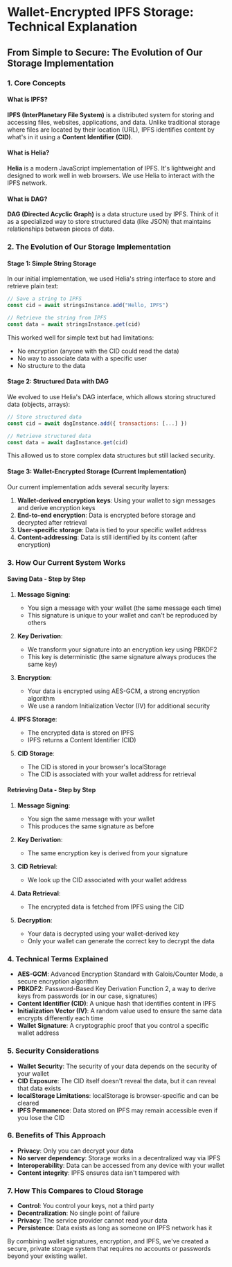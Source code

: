 # Wallet-Encrypted IPFS Storage: Technical Explanation

## From Simple to Secure: The Evolution of Our Storage Implementation

### 1. Core Concepts

#### What is IPFS?

**IPFS (InterPlanetary File System)** is a distributed system for storing and accessing files, websites, applications, and data. Unlike traditional storage where files are located by their location (URL), IPFS identifies content by what's in it using a **Content Identifier (CID)**.

#### What is Helia?

**Helia** is a modern JavaScript implementation of IPFS. It's lightweight and designed to work well in web browsers. We use Helia to interact with the IPFS network.

#### What is DAG?

**DAG (Directed Acyclic Graph)** is a data structure used by IPFS. Think of it as a specialized way to store structured data (like JSON) that maintains relationships between pieces of data.

### 2. The Evolution of Our Storage Implementation

#### Stage 1: Simple String Storage

In our initial implementation, we used Helia's string interface to store and retrieve plain text:

```javascript
// Save a string to IPFS
const cid = await stringsInstance.add("Hello, IPFS")

// Retrieve the string from IPFS
const data = await stringsInstance.get(cid)
```

This worked well for simple text but had limitations:

- No encryption (anyone with the CID could read the data)
- No way to associate data with a specific user
- No structure to the data

#### Stage 2: Structured Data with DAG

We evolved to use Helia's DAG interface, which allows storing structured data (objects, arrays):

```javascript
// Store structured data
const cid = await dagInstance.add({ transactions: [...] })

// Retrieve structured data
const data = await dagInstance.get(cid)
```

This allowed us to store complex data structures but still lacked security.

#### Stage 3: Wallet-Encrypted Storage (Current Implementation)

Our current implementation adds several security layers:

1. **Wallet-derived encryption keys**: Using your wallet to sign messages and derive encryption keys
2. **End-to-end encryption**: Data is encrypted before storage and decrypted after retrieval
3. **User-specific storage**: Data is tied to your specific wallet address
4. **Content-addressing**: Data is still identified by its content (after encryption)

### 3. How Our Current System Works

#### Saving Data - Step by Step

1. **Message Signing**:
   - You sign a message with your wallet (the same message each time)
   - This signature is unique to your wallet and can't be reproduced by others

2. **Key Derivation**:
   - We transform your signature into an encryption key using PBKDF2
   - This key is deterministic (the same signature always produces the same key)

3. **Encryption**:
   - Your data is encrypted using AES-GCM, a strong encryption algorithm
   - We use a random Initialization Vector (IV) for additional security

4. **IPFS Storage**:
   - The encrypted data is stored on IPFS
   - IPFS returns a Content Identifier (CID)

5. **CID Storage**:
   - The CID is stored in your browser's localStorage
   - The CID is associated with your wallet address for retrieval

#### Retrieving Data - Step by Step

1. **Message Signing**:
   - You sign the same message with your wallet
   - This produces the same signature as before

2. **Key Derivation**:
   - The same encryption key is derived from your signature

3. **CID Retrieval**:
   - We look up the CID associated with your wallet address

4. **Data Retrieval**:
   - The encrypted data is fetched from IPFS using the CID

5. **Decryption**:
   - Your data is decrypted using your wallet-derived key
   - Only your wallet can generate the correct key to decrypt the data

### 4. Technical Terms Explained

- **AES-GCM**: Advanced Encryption Standard with Galois/Counter Mode, a secure encryption algorithm
- **PBKDF2**: Password-Based Key Derivation Function 2, a way to derive keys from passwords (or in our case, signatures)
- **Content Identifier (CID)**: A unique hash that identifies content in IPFS
- **Initialization Vector (IV)**: A random value used to ensure the same data encrypts differently each time
- **Wallet Signature**: A cryptographic proof that you control a specific wallet address

### 5. Security Considerations

- **Wallet Security**: The security of your data depends on the security of your wallet
- **CID Exposure**: The CID itself doesn't reveal the data, but it can reveal that data exists
- **localStorage Limitations**: localStorage is browser-specific and can be cleared
- **IPFS Permanence**: Data stored on IPFS may remain accessible even if you lose the CID

### 6. Benefits of This Approach

- **Privacy**: Only you can decrypt your data
- **No server dependency**: Storage works in a decentralized way via IPFS
- **Interoperability**: Data can be accessed from any device with your wallet
- **Content integrity**: IPFS ensures data isn't tampered with

### 7. How This Compares to Cloud Storage

- **Control**: You control your keys, not a third party
- **Decentralization**: No single point of failure
- **Privacy**: The service provider cannot read your data
- **Persistence**: Data exists as long as someone on IPFS network has it

By combining wallet signatures, encryption, and IPFS, we've created a secure, private storage system that requires no accounts or passwords beyond your existing wallet.
